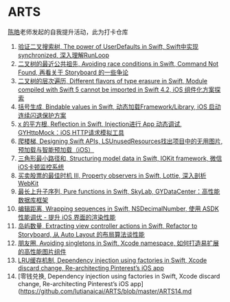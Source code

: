# ARTS
[陈皓](https://www.zhihu.com/question/301150832)老师发起的自我提升活动，此为打卡仓库

1. [验证二叉搜索树, The power of UserDefaults in Swift, Swift中实现synchronized, 深入理解RunLoop](https://github.com/lutianaicai/ARTS/blob/master/ARTS1.md)
2. [二叉树的最近公共祖先, Avoiding race conditions in Swift, Command Not Found, 再看关于 Storyboard 的一些争论 ](https://github.com/lutianaicai/ARTS/blob/master/ARTS2.md)
3. [二叉树的层次遍历, Different flavors of type erasure in Swift, Module compiled with Swift 5 cannot be imported in Swift 4.2, iOS 组件化方案探索](https://github.com/lutianaicai/ARTS/blob/master/ARTS3.md)
4. [括号生成, Bindable values in Swift, 动态加载Framework/Library, iOS 启动连续闪退保护方案](https://github.com/lutianaicai/ARTS/blob/master/ARTS4.md)
5. [x 的平方根, Reflection in Swift, Injection进行 App 动态调试, GYHttpMock：iOS HTTP请求模拟工具](https://github.com/lutianaicai/ARTS/blob/master/ARTS5.md)
6. [爬楼梯, Designing Swift APIs, LSUnusedResources找出项目中的无用图片, 预加载与智能预加载（iOS）](https://github.com/lutianaicai/ARTS/blob/master/ARTS6.md)
7. [三角形最小路径和, Structuring model data in Swift, IOKit framework, 微信iOS卡顿监控系统](https://github.com/lutianaicai/ARTS/blob/master/ARTS7.md)
8. [买卖股票的最佳时机 III, Property observers in Swift, Lottie,  深入剖析 WebKit](https://github.com/lutianaicai/ARTS/blob/master/ARTS8.md)
9. [最长上升子序列, Pure functions in Swift, SkyLab, GYDataCenter：高性能数据库框架](https://github.com/lutianaicai/ARTS/blob/master/ARTS9.md)
10. [编辑距离, Wrapping sequences in Swift, NSDecimalNumber, 使用 ASDK 性能调优 - 提升 iOS 界面的渲染性能](https://github.com/lutianaicai/ARTS/blob/master/ARTS10.md) 
11. [岛屿数量, Extracting view controller actions in Swift, Refactor to Storyboard, 从 Auto Layout 的布局算法谈性能](https://github.com/lutianaicai/ARTS/blob/master/ARTS11.md)
12. [朋友圈, Avoiding singletons in Swift, Xcode namespace, 如何打造易扩展的高性能图片组件](https://github.com/lutianaicai/ARTS/blob/master/ARTS12.md)
13. [LRU缓存机制, Dependency injection using factories in Swift, Xcode discard change,  Re-architecting Pinterest’s iOS app](https://github.com/lutianaicai/ARTS/blob/master/ARTS13.md)
14. [零钱兑换, Dependency injection using factories in Swift, Xcode discard change,  Re-architecting Pinterest’s iOS app](https://github.com/lutianaicai/ARTS/blob/master/ARTS14.md






